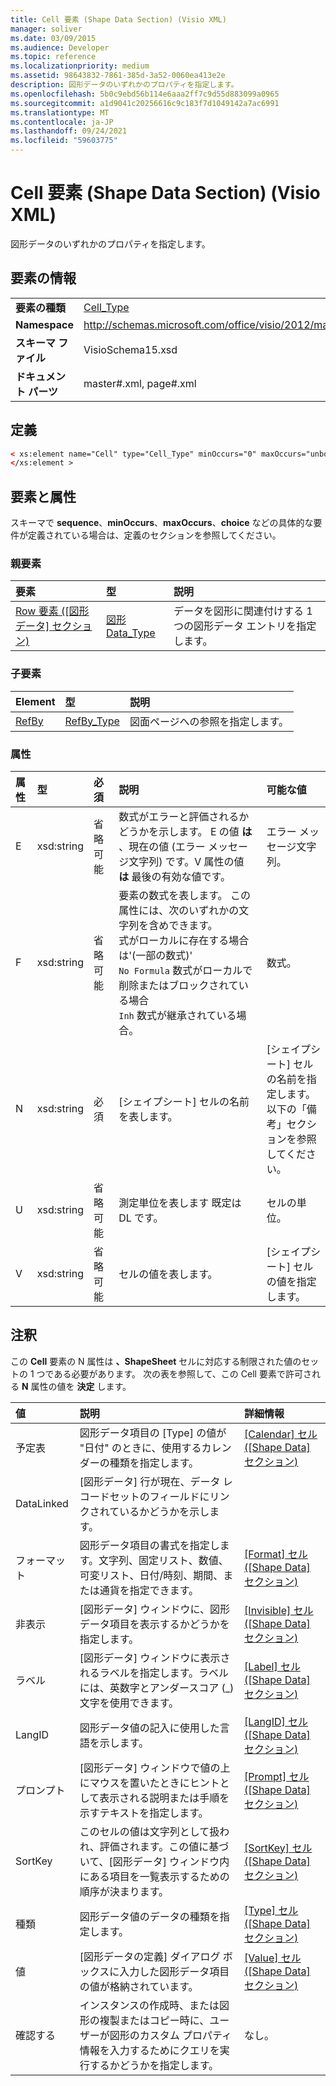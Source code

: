 ```yaml
---
title: Cell 要素 (Shape Data Section) (Visio XML)
manager: soliver
ms.date: 03/09/2015
ms.audience: Developer
ms.topic: reference
ms.localizationpriority: medium
ms.assetid: 98643832-7861-385d-3a52-0060ea413e2e
description: 図形データのいずれかのプロパティを指定します。
ms.openlocfilehash: 5b0c9ebd56b114e6aaa2ff7c9d55d883099a0965
ms.sourcegitcommit: a1d9041c20256616c9c183f7d1049142a7ac6991
ms.translationtype: MT
ms.contentlocale: ja-JP
ms.lasthandoff: 09/24/2021
ms.locfileid: "59603775"
---
```

# <a name="cell-element-shape-data-section-visio-xml"></a>Cell 要素 (Shape Data Section) (Visio XML)

図形データのいずれかのプロパティを指定します。
  
## <a name="element-information"></a>要素の情報

|||
|:-----|:-----|
|**要素の種類** <br/> |[Cell_Type](cell_type-complextypevisio-xml.md) <br/> |
|**Namespace** <br/> |http://schemas.microsoft.com/office/visio/2012/main  <br/> |
|**スキーマ ファイル** <br/> |VisioSchema15.xsd  <br/> |
|**ドキュメント パーツ** <br/> |master#.xml, page#.xml  <br/> |
   
## <a name="definition"></a>定義

```XML
< xs:element name="Cell" type="Cell_Type" minOccurs="0" maxOccurs="unbounded" >
</xs:element >
```

## <a name="elements-and-attributes"></a>要素と属性

スキーマで **sequence**、**minOccurs**、**maxOccurs**、**choice** などの具体的な要件が定義されている場合は、定義のセクションを参照してください。 
  
### <a name="parent-elements"></a>親要素

|**要素**|**型**|**説明**|
|:-----|:-----|:-----|
|[Row 要素 ([図形データ] セクション)](row-element-shape-data-sectionvisio-xml.md) <br/> |[図形Data_Type](propertyrow_type-complextypevisio-xml.md) <br/> |データを図形に関連付けする 1 つの図形データ エントリを指定します。  <br/> |
   
### <a name="child-elements"></a>子要素

|**Element**|**型**|**説明**|
|:-----|:-----|:-----|
|[RefBy](refby-element-cell_type-complextypevisio-xml.md) <br/> |[RefBy_Type](refby_type-complextypevisio-xml.md) <br/> |図面ページへの参照を指定します。  <br/> |
   
### <a name="attributes"></a>属性

|**属性**|**型**|**必須**|**説明**|**可能な値**|
|:-----|:-----|:-----|:-----|:-----|
|E  <br/> |xsd:string  <br/> |省略可能  <br/> |数式がエラーと評価されるかどうかを示します。 E の値 **は** 、現在の値 (エラー メッセージ文字列) です。V 属性の値 **は** 最後の有効な値です。  <br/> |エラー メッセージ文字列。  <br/> |
|F  <br/> |xsd:string  <br/> |省略可能  <br/> | 要素の数式を表します。 この属性には、次のいずれかの文字列を含めできます。  <br/>  式がローカルに存在する場合は'(一部の数式)'  <br/>  `No Formula` 数式がローカルで削除またはブロックされている場合  <br/>  `Inh` 数式が継承されている場合。  <br/> |数式。  <br/> |
|N  <br/> |xsd:string  <br/> |必須  <br/> |[シェイプシート] セルの名前を表します。  <br/> |[シェイプシート] セルの名前を指定します。  <br/> 以下の「備考」セクションを参照してください。  <br/> |
|U  <br/> |xsd:string  <br/> |省略可能  <br/> |測定単位を表します 既定は DL です。  <br/> |セルの単位。  <br/> |
|V  <br/> |xsd:string  <br/> |省略可能  <br/> |セルの値を表します。  <br/> |[シェイプシート] セルの値を指定します。  <br/> |
   
## <a name="remarks"></a>注釈

この **Cell** 要素の N 属性は **、ShapeSheet** セルに対応する制限された値のセットの 1 つである必要があります。 次の表を参照して、この Cell 要素で許可される **N** 属性の値を **決定** します。 
  
|**値**|**説明**|**詳細情報**|
|:-----|:-----|:-----|
|予定表  <br/> |図形データ項目の [Type] の値が "日付" のときに、使用するカレンダーの種類を指定します。  <br/> |[[Calendar] セル ([Shape Data] セクション)](calendar-cell-shape-data-section.md) <br/> |
|DataLinked  <br/> |[図形データ] 行が現在、データ レコードセットのフィールドにリンクされているかどうかを示します。  <br/> ||
|フォーマット  <br/> |図形データ項目の書式を指定します。文字列、固定リスト、数値、可変リスト、日付/時刻、期間、または通貨を指定できます。  <br/> |[[Format] セル ([Shape Data] セクション)](format-cell-shape-data-section.md) <br/> |
|非表示  <br/> |[図形データ] ウィンドウに、図形データ項目を表示するかどうかを指定します。  <br/> |[[Invisible] セル ([Shape Data] セクション)](invisible-cell-shape-data-section.md) <br/> |
|ラベル  <br/> |[図形データ] ウィンドウに表示されるラベルを指定します。ラベルには、英数字とアンダースコア (_) 文字を使用できます。  <br/> |[[Label] セル ([Shape Data] セクション)](label-cell-shape-data-section.md) <br/> |
|LangID  <br/> |図形データ値の記入に使用した言語を示します。  <br/> |[[LangID] セル ([Shape Data] セクション)](langid-cell-shape-data-section.md) <br/> |
|プロンプト  <br/> |[図形データ] ウィンドウで値の上にマウスを置いたときにヒントとして表示される説明または手順を示すテキストを指定します。  <br/> |[[Prompt] セル ([Shape Data] セクション)](prompt-cell-shape-data-section.md) <br/> |
|SortKey  <br/> |このセルの値は文字列として扱われ、評価されます。この値に基づいて、[図形データ] ウィンドウ内にある項目を一覧表示するための順序が決まります。  <br/> |[[SortKey] セル ([Shape Data] セクション)](sortkey-cell-shape-data-section.md) <br/> |
|種類  <br/> |図形データ値のデータの種類を指定します。  <br/> |[[Type] セル ([Shape Data] セクション)](type-cell-shape-data-section.md) <br/> |
|値  <br/> |[図形データの定義] ダイアログ ボックスに入力した図形データ項目の値が格納されています。  <br/> |[[Value] セル ([Shape Data] セクション)](value-cell-shape-data-section.md) <br/> |
|確認する  <br/> |インスタンスの作成時、または図形の複製またはコピー時に、ユーザーが図形のカスタム プロパティ情報を入力するためにクエリを実行するかどうかを指定します。  <br/> |なし。  <br/> |
   


